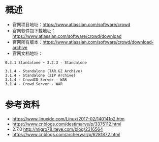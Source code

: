 # 概述
- 官网项目地址：https://www.atlassian.com/software/crowd
- 官网软件包下载地址：https://www.atlassian.com/software/crowd/download
- 官网所有版本：https://www.atlassian.com/software/crowd/download-archive
- 官网文档地址：

```
0.3.1 Standalone ~ 3.2.3 - Standalone

3.1.4 - Standalone (TAR.GZ Archive)
3.1.4 - Standalone (ZIP Archive)
3.1.4 - CrowdID Server - WAR
3.1.4 - Crowd Server - WAR
```

# 参考资料
- https://www.linuxidc.com/Linux/2017-02/140141p2.htm
- https://www.cnblogs.com/destimarve/p/3375112.html
- 2.7.0 http://migro78.iteye.com/blog/2316564
- https://www.cnblogs.com/archerwar/p/6281872.html
